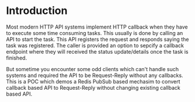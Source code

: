 # Introduction

Most modern HTTP API systems implement HTTP callback when they have to execute
some time consuming tasks. This usually is done by calling an API to start the
task. This API registers the request and responds saying the task was
registered. The caller is provided an option to sepcify a callback endpoint
where they will received the status update/details once the task is finished.

But sometime you encounter some odd clients which can't handle such systems and
required the API to be Request-Reply without any callbacks. This is a POC which
demos a Redis PubSub based mechasim to convert callback based API to
Request-Reply without changing existing callback based API.
